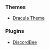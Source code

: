 ### Themes

- [Dracula Theme](https://github.com/dracula/musicbee/tree/master/Dracula-Source)

### Plugins
- [DiscordBee](https://github.com/sll552/DiscordBee)
